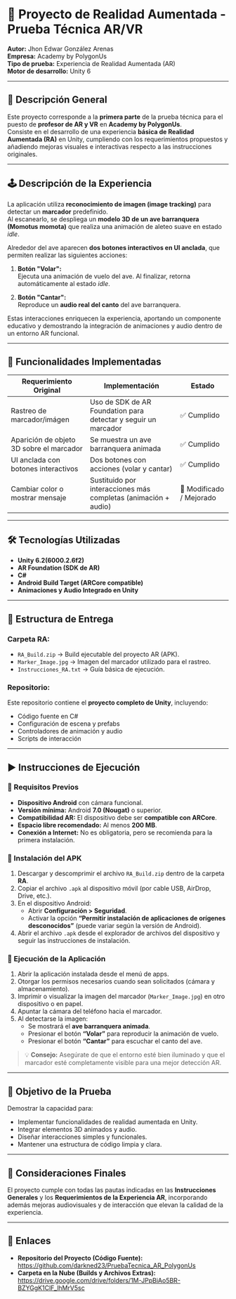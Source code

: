 # 🦜 Proyecto de Realidad Aumentada - Prueba Técnica AR/VR  
**Autor:** Jhon Edwar González Arenas  
**Empresa:** Academy by PolygonUs  
**Tipo de prueba:** Experiencia de Realidad Aumentada (AR)  
**Motor de desarrollo:** Unity 6  

---

## 🧩 Descripción General

Este proyecto corresponde a la **primera parte** de la prueba técnica para el puesto de **profesor de AR y VR** en **Academy by PolygonUs**.  
Consiste en el desarrollo de una experiencia **básica de Realidad Aumentada (RA)** en Unity, cumpliendo con los requerimientos propuestos y añadiendo mejoras visuales e interactivas respecto a las instrucciones originales.

---

## 🕹️ Descripción de la Experiencia

La aplicación utiliza **reconocimiento de imagen (image tracking)** para detectar un **marcador** predefinido.  
Al escanearlo, se despliega un **modelo 3D de un ave barranquera (Momotus momota)** que realiza una animación de aleteo suave en estado *idle*.

Alrededor del ave aparecen **dos botones interactivos en UI anclada**, que permiten realizar las siguientes acciones:

1. **Botón "Volar":**  
   Ejecuta una animación de vuelo del ave. Al finalizar, retorna automáticamente al estado *idle*.

2. **Botón "Cantar":**  
   Reproduce un **audio real del canto** del ave barranquera.

Estas interacciones enriquecen la experiencia, aportando un componente educativo y demostrando la integración de animaciones y audio dentro de un entorno AR funcional.

---

## 🧠 Funcionalidades Implementadas

| Requerimiento Original | Implementación | Estado |
|-------------------------|----------------|---------|
| Rastreo de marcador/imágen | Uso de SDK de AR Foundation para detectar y seguir un marcador | ✅ Cumplido |
| Aparición de objeto 3D sobre el marcador | Se muestra un ave barranquera animada | ✅ Cumplido |
| UI anclada con botones interactivos | Dos botones con acciones (volar y cantar) | ✅ Cumplido |
| Cambiar color o mostrar mensaje | Sustituido por interacciones más completas (animación + audio) | 🔄 Modificado / Mejorado |

---

## 🛠️ Tecnologías Utilizadas

- **Unity 6.2(6000.2.6f2)**  
- **AR Foundation (SDK de AR)**  
- **C#**  
- **Android Build Target (ARCore compatible)**  
- **Animaciones y Audio Integrado en Unity**

---

## 📁 Estructura de Entrega

### Carpeta RA:
- `RA_Build.zip` → Build ejecutable del proyecto AR (APK).  
- `Marker_Image.jpg` → Imagen del marcador utilizado para el rastreo.  
- `Instrucciones_RA.txt` → Guía básica de ejecución.

### Repositorio:
Este repositorio contiene el **proyecto completo de Unity**, incluyendo:  
- Código fuente en C#  
- Configuración de escena y prefabs  
- Controladores de animación y audio  
- Scripts de interacción

---

## ▶️ Instrucciones de Ejecución

### 🔧 Requisitos Previos

- **Dispositivo Android** con cámara funcional.  
- **Versión mínima:** Android **7.0 (Nougat)** o superior.  
- **Compatibilidad AR:** El dispositivo debe ser **compatible con ARCore**.  
- **Espacio libre recomendado:** Al menos **200 MB**.  
- **Conexión a Internet:** No es obligatoria, pero se recomienda para la primera instalación.  

### 📲 Instalación del APK

1. Descargar y descomprimir el archivo `RA_Build.zip` dentro de la carpeta **RA**.  
2. Copiar el archivo `.apk` al dispositivo móvil (por cable USB, AirDrop, Drive, etc.).  
3. En el dispositivo Android:
   - Abrir **Configuración > Seguridad**.  
   - Activar la opción **“Permitir instalación de aplicaciones de orígenes desconocidos”** (puede variar según la versión de Android).  
4. Abrir el archivo `.apk` desde el explorador de archivos del dispositivo y seguir las instrucciones de instalación.  

### 🚀 Ejecución de la Aplicación

1. Abrir la aplicación instalada desde el menú de apps.  
2. Otorgar los permisos necesarios cuando sean solicitados (cámara y almacenamiento).  
3. Imprimir o visualizar la imagen del marcador (`Marker_Image.jpg`) en otro dispositivo o en papel.  
4. Apuntar la cámara del teléfono hacia el marcador.  
5. Al detectarse la imagen:
   - Se mostrará el **ave barranquera animada**.  
   - Presionar el botón **“Volar”** para reproducir la animación de vuelo.  
   - Presionar el botón **“Cantar”** para escuchar el canto del ave.  

> 💡 **Consejo:** Asegúrate de que el entorno esté bien iluminado y que el marcador esté completamente visible para una mejor detección AR.

---

## 🎯 Objetivo de la Prueba

Demostrar la capacidad para:
- Implementar funcionalidades de realidad aumentada en Unity.  
- Integrar elementos 3D animados y audio.  
- Diseñar interacciones simples y funcionales.  
- Mantener una estructura de código limpia y clara.  

---

## 📄 Consideraciones Finales

El proyecto cumple con todas las pautas indicadas en las **Instrucciones Generales** y los **Requerimientos de la Experiencia AR**, incorporando además mejoras audiovisuales y de interacción que elevan la calidad de la experiencia.

---

## 🔗 Enlaces

- **Repositorio del Proyecto (Código Fuente):** https://github.com/darkned23/PruebaTecnica_AR_PolygonUs  
- **Carpeta en la Nube (Builds y Archivos Extras):** https://drive.google.com/drive/folders/1M-JPpBiAo5BR-BZYGgK1ClF_lhMrV5sc
